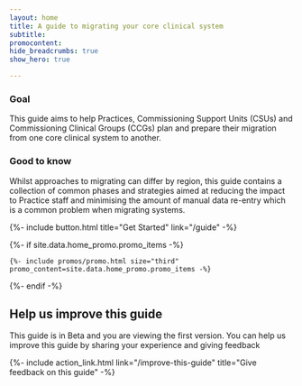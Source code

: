 ```yaml
---
layout: home
title: A guide to migrating your core clinical system
subtitle: 
promocontent: 
hide_breadcrumbs: true
show_hero: true

---
```


### Goal
This guide aims to help Practices, Commissioning Support Units (CSUs) and Commissioning Clinical Groups (CCGs) plan 
and prepare their migration from one core clinical system to another. 

### Good to know
Whilst approaches to migrating can differ by region, this guide contains a collection of common phases and strategies 
aimed at reducing the impact to Practice staff and minimising the amount of manual data re-entry which is a common problem when migrating systems.


{%- include button.html title="Get Started" link="/guide" -%}

{%- if site.data.home_promo.promo_items -%}

    {%- include promos/promo.html size="third" promo_content=site.data.home_promo.promo_items -%}

{%- endif -%}

## Help us improve this guide

This guide is in Beta and you are viewing the first version. You can help us improve this guide by sharing your experience and giving feedback

{%- include action_link.html link="/improve-this-guide" title="Give feedback on this guide" -%}


